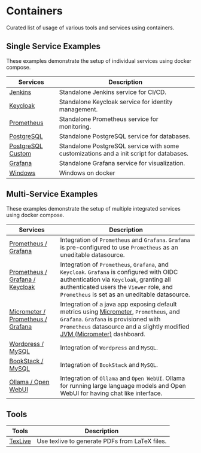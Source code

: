 # Containers

Curated list of usage of various tools and services using containers.

## Single Service Examples

These examples demonstrate the setup of individual services using docker compose.

| Services                             | Description                                                                             |
| ------------------------------------ | --------------------------------------------------------------------------------------- |
| [Jenkins](jenkins)                   | Standalone Jenkins service for CI/CD.                                                   |
| [Keycloak](keycloak)                 | Standalone Keycloak service for identity management.                                    |
| [Prometheus](prometheus)             | Standalone Prometheus service for monitoring.                                           |
| [PostgreSQL](postgres)               | Standalone PostgreSQL service for databases.                                            |
| [PostgreSQL Custom](postgres-custom) | Standalone PostgreSQL service with some customizations and a init script for databases. |
| [Grafana](grafana)                   | Standalone Grafana service for visualization.                                           |
| [Windows](windows)                   | Windows on docker                                                                       |

## Multi-Service Examples

These examples demonstrate the setup of multiple integrated services using docker compose.

| Services                                                           | Description                                                                                                                                                                                                                                                                                          |
| ------------------------------------------------------------------ | ---------------------------------------------------------------------------------------------------------------------------------------------------------------------------------------------------------------------------------------------------------------------------------------------------- |
| [Prometheus / Grafana](prometheus-grafana)                         | Integration of `Prometheus` and `Grafana`. `Grafana` is pre-configured to use `Prometheus` as an uneditable datasource.                                                                                                                                                                              |
| [Prometheus / Grafana / Keycloak](prometheus-grafana-keycloak)     | Integration of `Prometheus`, `Grafana`, and `Keycloak`. `Grafana` is configured with OIDC authentication via `Keycloak`, granting all authenticated users the `Viewer` role, and `Prometheus` is set as an uneditable datasource.                                                                    |
| [Micrometer / Prometheus / Grafana](micrometer-prometheus-grafana) | Integration of a java app exposing default metrics using [Micrometer](https://micrometer.io/), `Prometheus`, and `Grafana`. `Grafana` is provisioned with `Prometheus` datasource and a slightly modified [JVM (Micrometer)](https://grafana.com/grafana/dashboards/4701-jvm-micrometer/) dashboard. |
| [Wordpress / MySQL](wordpress-mysql)                               | Integration of `Wordpress` and `MySQL`.                                                                                                                                                                                                                                                              |
| [BookStack / MySQL](bookstack-mysql)                               | Integration of `BookStack` and `MySQL`.                                                                                                                                                                                                                                                              |
| [Ollama / Open WebUI](ollama-openwebui)                            | Integration of `Ollama` and `Open WebUI`. Ollama for running large language models and Open WebUI for having chat like interface.                                                                                                                                                                    |

## Tools

| Tools              | Description                                    |
| ------------------ | ---------------------------------------------- |
| [TexLive](texlive) | Use texlive to generate PDFs from LaTeX files. |

